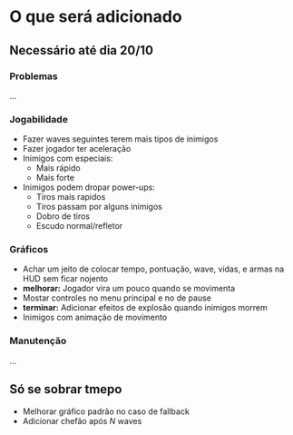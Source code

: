 # O que será adicionado

## Necessário até dia 20/10

### Problemas
...

### Jogabilidade
- Fazer waves seguintes terem mais tipos de inimigos
- Fazer jogador ter aceleração
- Inimigos com especiais:
	- Mais rápido
	- Mais forte
- Inimigos podem dropar power-ups:
	- Tiros mais rapidos
	- Tiros passam por alguns inimigos
	- Dobro de tiros
	- Escudo normal/refletor

### Gráficos
- Achar um jeito de colocar tempo, pontuação, wave, vidas, e armas na HUD sem ficar nojento
- **melhorar:** Jogador vira um pouco quando se movimenta 
- Mostar controles no menu principal e no de pause
- **terminar:** Adicionar efeitos de explosão quando inimigos morrem
- Inimigos com animação de movimento

### Manutenção
...

## Só se sobrar tmepo
- Melhorar gráfico padrão no caso de fallback
- Adicionar chefão após *N* waves
